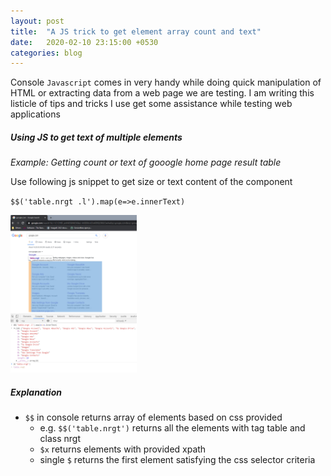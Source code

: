 ```yaml
---
layout: post
title:  "A JS trick to get element array count and text"
date:   2020-02-10 23:15:00 +0530
categories: blog
---
```


Console `Javascript` comes in very handy while doing quick manipulation of HTML or extracting data from a web page we are testing. I am writing this listicle of tips and tricks I use get some assistance while testing web applications

##### Using JS to get text of multiple elements

_Example: Getting count or text of gooogle home page result table_

Use following js snippet to get size or text content of the component

`$$('table.nrgt .l').map(e=>e.innerText)`

<a href="/assets/img/blog-images/google-table-result.png" data-lightbox="js-example-1">
    <img src="/assets/img/blog-images/google-table-result.png" alt="Example of element count on Google" style="width:40%">
<a>

##### Explanation

* `$$` in console returns array of elements based on css provided
  * e.g. `$$('table.nrgt')` returns all the elements with tag table and class nrgt
  * `$x` returns elements with provided xpath
  * single `$` returns the first element satisfying the css selector criteria
